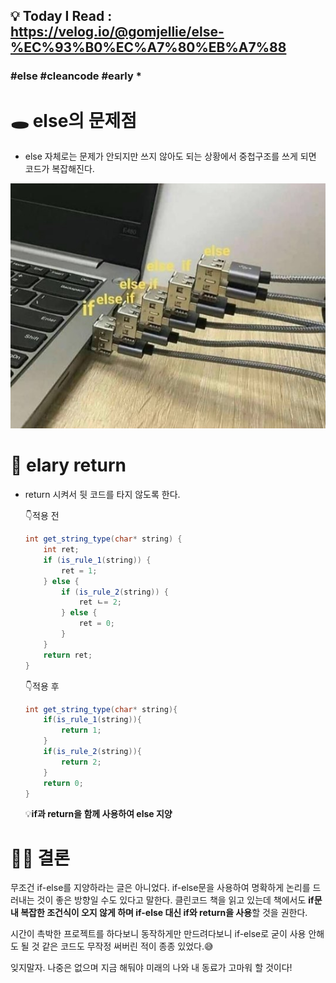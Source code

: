 ## 💡 Today I Read : https://velog.io/@gomjellie/else-%EC%93%B0%EC%A7%80%EB%A7%88

### #else #cleancode #early *

# 🕳 else의 문제점
- else 자체로는 문제가 안되지만 쓰지 않아도 되는 상황에서 중첩구조를 쓰게 되면 코드가 복잡해진다.

![else](/img/else.jpeg)

# 💊 elary return
- return 시켜서 뒷 코드를 타지 않도록 한다.

    👇적용 전
    ```Java
    int get_string_type(char* string) {
        int ret;
        if (is_rule_1(string)) {
            ret = 1;
        } else {
            if (is_rule_2(string)) {
                ret ㄴ= 2;
            } else {
                ret = 0;
            }
        }
        return ret;
    }
    ```

    👇적용 후
    ```java
    int get_string_type(char* string){
        if(is_rule_1(string)){
            return 1;
        }
        if(is_rule_2(string)){
            return 2;
        }
        return 0;
    }
    ```    

    💡**if과 return을 함께 사용하여 else 지양**

# 👩‍⚖️ 결론
무조건 if-else를 지양하라는 글은 아니었다. if-else문을 사용하여 명확하게 논리를 드러내는 것이 좋은 방향일 수도 있다고 말한다. 클린코드 책을 읽고 있는데 책에서도 **if문 내 복잡한 조건식이 오지 않게 하며 if-else 대신 if와 return을 사용**할 것을 권한다.

시간이 촉박한 프로젝트를 하다보니 동작하게만 만드려다보니 if-else로 굳이 사용 안해도 될 것 같은 코드도 무작정 써버린 적이 종종 있었다.😅 

잊지말자. 나중은 없으며 지금 해둬야 미래의 나와 내 동료가 고마워 할 것이다!